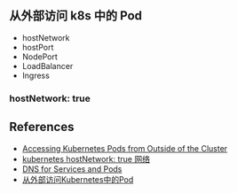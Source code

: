## 从外部访问 k8s 中的 Pod

- hostNetwork
- hostPort
- NodePort
- LoadBalancer
- Ingress

### hostNetwork: true



## References

- [Accessing Kubernetes Pods from Outside of the Cluster](http://alesnosek.com/blog/2017/02/14/accessing-kubernetes-pods-from-outside-of-the-cluster/)
- [kubernetes hostNetwork: true 网络](https://blog.csdn.net/kozazyh/article/details/79468508)
- [DNS for Services and Pods](https://kubernetes.io/docs/concepts/services-networking/dns-pod-service/)
- [从外部访问Kubernetes中的Pod](https://jimmysong.io/posts/accessing-kubernetes-pods-from-outside-of-the-cluster/#ingress)

